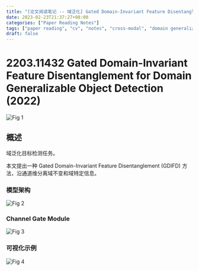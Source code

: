 ```yaml
---
title: "[论文阅读笔记 -- 域泛化] Gated Domain-Invariant Feature Disentanglement for DGOD (2023)"
date: 2023-02-23T21:37:27+08:00
categories: ["Paper Reading Notes"]
tags: ["paper reading", "cv", "notes", "cross-modal", "domain generalization", "object detection"]
draft: false
---
```


# 2203.11432 Gated Domain-Invariant Feature Disentanglement for Domain Generalizable Object Detection (2022)

![Fig 1](/images/2023/PRN355/1.png)

## 概述

域泛化目标检测任务。  

本文提出一种 Gated Domain-Invariant Feature Disentanglement (GDIFD) 方法，沿通道维分离域不变和域特定信息。  

### 模型架构

![Fig 2](/images/2023/PRN355/2.png)

### Channel Gate Module

![Fig 3](/images/2023/PRN355/3.png)

### 可视化示例

![Fig 4](/images/2023/PRN355/4.png)
